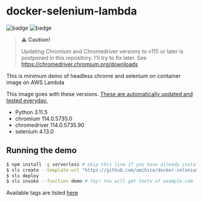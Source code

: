 # docker-selenium-lambda

![badge](https://github.com/umihico/docker-selenium-lambda/actions/workflows/demo-test.yml/badge.svg)
![badge](https://github.com/umihico/docker-selenium-lambda/actions/workflows/auto-update.yml/badge.svg)

> :warning: **Caution!**
>
> Updating Chromium and Chromedriver versions to v115 or later is postponed in this repository. I'll try to fix later.
> See https://chromedriver.chromium.org/downloads

This is minimum demo of headless chrome and selenium on container image on AWS Lambda

This image goes with these versions. [These are automatically updated and tested everyday.](https://github.com/umihico/docker-selenium-lambda/actions)

- Python 3.11.5
- chromium 114.0.5735.0
- chromedriver 114.0.5735.90
- selenium 4.13.0

## Running the demo

```bash
$ npm install -g serverless # skip this line if you have already installed Serverless Framework
$ sls create --template-url "https://github.com/umihico/docker-selenium-lambda/tree/main" --path docker-selenium-lambda && cd $_
$ sls deploy
$ sls invoke --function demo # Yay! You will get texts of example.com
```

Available tags are listed [here](https://hub.docker.com/r/umihico/aws-lambda-selenium-python/tags)